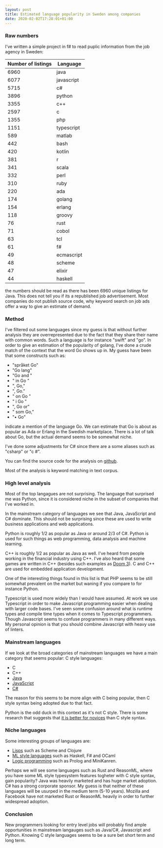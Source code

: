 ```yaml
---
layout: post
title: Estimated language popularity in Sweden among companies
date: 2020-02-02T17:28:01+01:00
---
```


### Raw numbers

I've written a simple project in f# to read puplic information from the job agency in Sweden:

| Number of listings | Language |
| --------------|----------|
| 6960 | java |
| 6077 | javascript |
| 5715 | c# |
| 3896 | python |
| 3355 | c++ |
| 2597 | c |
| 1355 | php |
| 1151 | typescript |
| 589 | matlab |
| 442 | bash |
| 420 | kotlin |
| 381 | r |
| 341 | scala |
| 332 | perl |
| 310 | ruby |
| 220 | ada |
| 174 | golang |
| 154 | erlang |
| 118 | groovy |
| 76 | rust |
| 71 | cobol |
| 63 | tcl |
| 61 | f# |
| 49 | ecmascript |
| 48 | scheme |
| 47 | elixir |
| 44 | haskell |

the numbers should be read as there has been 6960 unique listings for Java. This does not tell you if its a republished job advertisement. Most companies do not publish source code, why keyword search on job ads offer a way to give an estimate of demand.

### Method

I've filtered out some languages since my guess is that without further analysis they are overrepresented due to the fact that they share their name with common words. Such a language is for instance "swift" and "go". In order to give an estimation of the popularity of golang, I've done a crude match of the context that the word Go shows up in. My guess have been that some constructs such as:

- "språket Go"
- "Go lang"
- "Go and "
- " in Go "
- ", Go,"
- ", Go."
- " on Go "
- " i Go "
- ", Go or"
- " som Go,"
- "• Go"

indicate a mention of the language Go. We can estimate that Go is about as popular as Ada or Erlang in the Swedish marketplace. There is a lot of talk about Go, but the actual demand seems to be somewhat niche.

I've done some adjustments for C# since there are a some aliases such as "csharp" or "c #".

You can find the source code for the analysis on [github](https://github.com/wallymathieu/arbetsformedlingen).

Most of the analysis is keyword matching in text corpus.

### High level analysis

Most of the top langagues are not surprising. The language that surprised me was Python, since it is considered niche in the subset of companies that I've worked in.

In the mainstream category of languages we see that Java, JavaScript and C# dominate. This should not be surprising since these are used to write business applications and web applications.

Python is roughly 1/2 as popular as Java or around 2/3 of C#. Python is used for such things as web programming, data analysis and machine learning.

C++ is roughly 1/2 as popular as Java as well. I've heard from people working in the financial industry using C++. I've also heard that some games are written in C++ (besides such examples as [Doom 3](https://github.com/id-Software/DOOM-3-BFG)). C and C++ are used for embedded application development.

One of the interesting things found in this list is that PHP seems to be still somewhat prevalent on the market but waning if you compare to for instance Python.

Typescript is used more widely than I would have assumed. At work we use Typescript in order to make Javascript programming easier when dealing with larger code bases. I've seen some confusion around what is runtime types and compile time types when it comes to Typescript programmers. Though Javascript seems to confuse programmers in many different ways. My personal opinion is that you should combine Javascript with heavy use of linters.

### Mainstream languages

If we look at the broad categories of mainstream languages we have a main category that seems popular: C style languages:

  - C
  - C++
  - [Java](https://en.wikipedia.org/wiki/Java_(programming_language)#History)
  - [JavaScript](https://en.wikipedia.org/wiki/JavaScript#Beginnings_at_Netscape)
  - [C#](https://en.wikipedia.org/wiki/C_Sharp_(programming_language)#History)

The reason for this seems to be more align with C being popular, then C style syntax being adopted due to that fact.

Python is the odd duck in this context as it's not C style. There is some research that suggests that [it is better for novices](https://quorumlanguage.com/evidence.html) than C style syntax.

### Niche languages

Some interesting groups of languages are:

- [Lisps](https://en.wikipedia.org/wiki/Lisp_(programming_language)) such as Scheme and Clojure
- [ML style languages](https://en.wikipedia.org/wiki/ML_(programming_language)) such as Haskell, F# and OCaml
- [Logic programming](https://en.wikipedia.org/wiki/Logic_programming) such as Prolog and MiniKanren.

Perhaps we will see some languages such as Rust and ReasonML, where you have some ML style typesystem features togheter with C style syntax, gain popularity? Java was heavily marketed and has huge market adoption. C# has a strong corporate sponsor. My guess is that neither of these languages will be usurped in the medium term (5-10 years). Mozilla and Facebook have not marketed Rust or ReasonML heavily in order to further widespread adoption.

### Conclusion

New programmers looking for entry level jobs will probably find ample opportunities in mainstream langauges such as Java/C#, Javascript and Python. Knowing C style languages seems to be a sure bet short term and long term.
